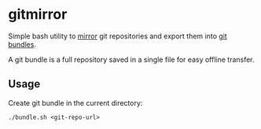 # gitmirror

Simple bash utility to [mirror][1] git repositories and export them into [git bundles][2].

A git bundle is a full repository saved in a single file for easy offline transfer.

## Usage

Create git bundle in the current directory:

```
./bundle.sh <git-repo-url>
```

[1]: https://git-scm.com/docs/git-clone#Documentation/git-clone.txt---mirror
[2]: https://git-scm.com/docs/git-bundle
